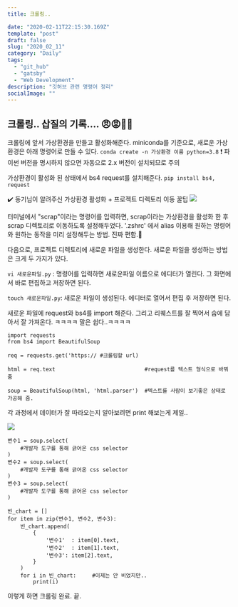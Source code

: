 ```yaml
---
title: 크롤링..

date: "2020-02-11T22:15:30.169Z"
template: "post"
draft: false
slug: "2020_02_11"
category: "Daily"
tags:
  - "git_hub"
  - "gatsby"
  - "Web Development"
description: "깃허브 관련 명령어 정리"
socialImage: ""
---
```

## 크롤링.. 삽질의 기록.... 😠😡🤬🤯
크롤링에 앞서 가상환경을 만들고 활성화해준다.
miniconda를 기준으로, 새로운 가상환경은 아래 명령어로 만들 수 있다.
```conda create -n 가상환경 이름 python=3.8```
❗️ 파이썬 버전을 명시하지 않으면 자동으로 2.x 버전이 설치되므로 주의

가상환경이 활성화 된 상태에서 bs4 request를 설치해준다.
```pip install bs4, request```

✔️ 동기님이 알려주신 가상환경 활성화 + 프로젝트 디렉토리 이동 꿀팁
![](https://images.velog.io/images/k904808/post/cebfbf2f-21d2-41b1-873a-23d8412816f9/%E1%84%89%E1%85%B3%E1%84%8F%E1%85%B3%E1%84%85%E1%85%B5%E1%86%AB%E1%84%89%E1%85%A3%E1%86%BA%202020-02-11%20%E1%84%8B%E1%85%A9%E1%84%92%E1%85%AE%209.18.57.png)

터미널에서 "scrap"이라는 명령어를 입력하면, scrap이라는 가상환경을 활성화 한 후 scrap 디렉토리로 이동하도록 설정해두었다. '.zshrc' 에서 alias 이용해 원하는 명령어와 원하는 동작을 미리 설정해두는 방법. 진짜 편함.🤩

다음으로, 프로젝트 디렉토리에 새로운 파일을 생성한다.
새로운 파일을 생성하는 방법은 크게 두 가지가 있다.

```vi 새로운파일.py``` :
명령어를 입력하면 새로운파일 이름으로 에디터가 열린다.
그 화면에서 바로 편집하고 저장하면 된다.

```touch 새로운파일.py```:
새로운 파일이 생성된다.
에디터로 열어서 편집 후 저장하면 된다.

새로운 파일에 request와 bs4를 import 해준다.
그리고 리퀘스트를 잘 찍어서 숩에 담아서 잘 가져온다. ㅋㅋㅋㅋ 말은 쉽다..ㅋㅋㅋㅋ

```
import requests
from bs4 import BeautifulSoup
```

```
req = requests.get('https:// #크롤링할 url)

html = req.text                            #request를 텍스트 형식으로 바꿔줌

soup = BeautifulSoup(html, 'html.parser')  #텍스트를 사람이 보기좋은 상태로 가공해 줌.
```

각 과정에서 데이터가 잘 따라오는지 알아보려면 print 해보는게 제일..

![](https://images.velog.io/images/k904808/post/5a1dc8d3-3a65-48e7-b227-76b2212a7c6f/image.png)

```
변수1 = soup.select(
	#개발자 도구를 통해 긁어온 css selector
)
변수2 = soup.select(
	#개발자 도구를 통해 긁어온 css selector
)
변수3 = soup.select(
	#개발자 도구를 통해 긁어온 css selector
)

빈_chart = []
for item in zip(변수1, 변수2, 변수3):
    빈_chart.append(
        {
            '변수1'  : item[0].text,
            '변수2'  : item[1].text,
            '변수3': item[2].text,
        }
    )
    for i in 빈_chart:     #이제는 안 비었지만..
        print(i)
```

이렇게 하면 크롤링 완료.
끝.
